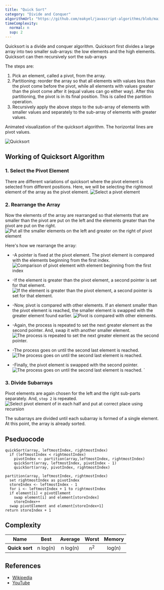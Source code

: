```yaml
---
title: "Quick Sort"
category: "Divide and Conquer"
algorithmUrl: "https://github.com/eakyel/javascript-algorithms/blob/main/QuickSort.js"
timeComplexity:
  normal: n
  sup: 2
---
```


Quicksort is a divide and conquer algorithm.
Quicksort first divides a large array into two smaller
sub-arrays: the low elements and the high elements.
Quicksort can then recursively sort the sub-arrays

The steps are:

1. Pick an element, called a pivot, from the array.
2. Partitioning: reorder the array so that all elements with
   values less than the pivot come before the pivot, while all
   elements with values greater than the pivot come after it
   (equal values can go either way). After this partitioning,
   the pivot is in its final position. This is called the
   partition operation.
3. Recursively apply the above steps to the sub-array of
   elements with smaller values and separately to the
   sub-array of elements with greater values.

Animated visualization of the quicksort algorithm.
The horizontal lines are pivot values.

![Quicksort](https://upload.wikimedia.org/wikipedia/commons/6/6a/Sorting_quicksort_anim.gif)

## Working of Quicksort Algorithm

### 1. Select the Pivot Element

There are different variations of quicksort where the pivot element is selected from different positions. Here, we will be selecting the rightmost element of the array as the pivot element.
![Select a pivot element](https://cdn.programiz.com/cdn/farfuture/7qpYqe1UtqYbKzIBY_W8ljqkUz9iS6jZGobim6LDhtM/mtime:1582112622/sites/tutorial2program/files/quick-sort-0.1_0.png)

### 2. Rearrange the Array

Now the elements of the array are rearranged so that elements that are smaller than the pivot are put on the left and the elements greater than the pivot are put on the right.
![Put all the smaller elements on the left and greater on the right of pivot element](https://cdn.programiz.com/cdn/farfuture/1Xn_e4xeHQjOsXExVhTgVbggPgpMk9WV4Z8gxmZgdyg/mtime:1582112622/sites/tutorial2program/files/quick-sort-0.2_0.png)

Here's how we rearrange the array:

- -A pointer is fixed at the pivot element. The pivot element is compared with the elements beginning from the first index.
  ![Comparison of pivot element with element beginning from the first index](https://cdn.programiz.com/cdn/farfuture/zaN86RZ0WfV0PhWpWDhis-f9lWlfgKJt_liYoGjZAIk/mtime:1617189498/sites/tutorial2program/files/quick-sort-partition-first-step.png)

- -If the element is greater than the pivot element, a second pointer is set for that element.
  ![If the element is greater than the pivot element, a second pointer is set for that element.](https://cdn.programiz.com/cdn/farfuture/RzFeResnC88JRu9IFh2YqUKZMXltQ51EeiioINCMcEA/mtime:1617189487/sites/tutorial2program/files/quick-sort-partition-second-step.png)

- -Now, pivot is compared with other elements. If an element smaller than the pivot element is reached, the smaller element is swapped with the greater element found earlier.
  ![Pivot is compared with other elements.](https://cdn.programiz.com/cdn/farfuture/QA-TsXFkcz3cNyJikcbIWxepFVDu8ntl220KzlG8zdw/mtime:1617189492/sites/tutorial2program/files/quick-sort-partition-third-step.png)

- -Again, the process is repeated to set the next greater element as the second pointer. And, swap it with another smaller element.
  ![The process is repeated to set the next greater element as the second pointer.](https://cdn.programiz.com/cdn/farfuture/tMmdAbX5gev9K20XI1kzQ3n932vSjnN1MszZouHV7Yc/mtime:1617189469/sites/tutorial2program/files/quick-sort-partition-fourth-step.png)

- -The process goes on until the second last element is reached.
  ![The process goes on until the second last element is reached.](https://cdn.programiz.com/cdn/farfuture/MNYV977xf4N3cgCpAtkB1KDyPqyG9OvlKSkHSdd0kys/mtime:1617189475/sites/tutorial2program/files/quick-sort-partition-fifth-step.png)

- -Finally, the pivot element is swapped with the second pointer.
  ![The process goes on until the second last element is reached.](https://cdn.programiz.com/cdn/farfuture/lAMcHRRzL8TJEh7bjY3rAufTTy3y5-o4Nt0z5L1AB8A/mtime:1617189481/sites/tutorial2program/files/quick-sort-partition-sixth-step.png)
  `

### 3. Divide Subarrays

Pivot elements are again chosen for the left and the right sub-parts separately. And, `step 2` is repeated.
![Select pivot element of in each half and put at correct place using recursion](https://cdn.programiz.com/cdn/farfuture/dK3pGyiHqFZOYklwABPBZ4zq_VZU1dMWBIbWhHJ-Rgw/mtime:1617189464/sites/tutorial2program/files/quick-sort_1.png)

The subarrays are divided until each subarray is formed of a single element. At this point, the array is already sorted.

## Pseduocode

```
quickSort(array, leftmostIndex, rightmostIndex)
  if (leftmostIndex < rightmostIndex)
    pivotIndex <- partition(array,leftmostIndex, rightmostIndex)
    quickSort(array, leftmostIndex, pivotIndex - 1)
    quickSort(array, pivotIndex, rightmostIndex)

partition(array, leftmostIndex, rightmostIndex)
  set rightmostIndex as pivotIndex
  storeIndex <- leftmostIndex - 1
  for i <- leftmostIndex + 1 to rightmostIndex
  if element[i] < pivotElement
    swap element[i] and element[storeIndex]
    storeIndex++
  swap pivotElement and element[storeIndex+1]
return storeIndex + 1
```

## Complexity

| Name           |     Best      |    Average    |     Worst     | Memory |
| -------------- | :-----------: | :-----------: | :-----------: | :----: |
| **Quick sort** | n&nbsp;log(n) | n&nbsp;log(n) | n<sup>2</sup> | log(n) |

## References

- [Wikipedia](https://en.wikipedia.org/wiki/Quicksort)
- [YouTube](https://www.youtube.com/watch?v=SLauY6PpjW4&index=28&list=PLLXdhg_r2hKA7DPDsunoDZ-Z769jWn4R8)
